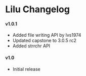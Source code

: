 Lilu Changelog
==============

#### v1.0.1
- Added file writing API by lvs1974
- Updated capstone to 3.0.5 rc2
- Added strrchr API

#### v1.0
- Initial release

